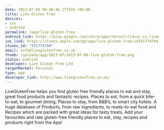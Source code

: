 ```yaml
--- 
date: 2013-07-08 08:48:46.177544 +00:00
title: Live Gluten Free
devices: 
- ios
- android
permalink: /app/live-gluten-free
android_link: https://play.google.com/store/apps/details?id=uc.co.liveglutenfree
ios_link: https://itunes.apple.com/gb/app/live-gluten-free/id531774794
itunes_id: "531774794"
email: info@liveglutenfree.co.uk
thumb: /uploads/app/2013-07/2013-07-08-live-gluten-free.png
status: publish
developer: Live Gluten Free Ltd
targetMarket: Personal
type: app
developer_link: http://www.liveglutenfree.co.uk/
---
```


LiveGlutenFree helps you find gluten free friendly places to eat and stay, great food products and fantastic recipes.
Places to eat, from a quick bite-to-eat, to gourmet dining; Places to stay, from B&B’s, to smart city hotels. A huge database of Products, from raw ingredients, to ready-to-eat food and Recipes which are packed with great ideas for tasty treats.
Add your favourites and rate gluten-free friendly places to eat, stay, recipes and products right from the App!
